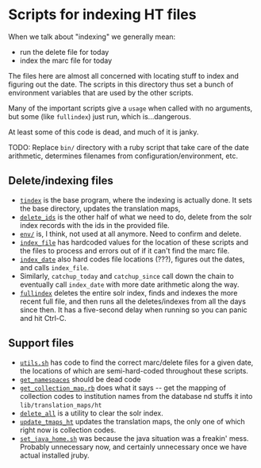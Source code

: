 # Scripts for indexing HT files

When we talk about "indexing" we generally mean:
  * run the delete file for today
  * index the marc file for today

The files here are almost all concerned with locating stuff to index and 
figuring out the date. The scripts in this directory thus set a bunch of 
environment variables that are used by the other scripts. 

Many of the important scripts give a `usage` when called with no arguments,
but some (like `fullindex`) just run, which is...dangerous.

At least some of this code is dead, and much of it is janky.

TODO: Replace `bin/` directory with a ruby script that take care of the 
date arithmetic, determines filenames from configuration/environment, etc. 

## Delete/indexing files

* [`tindex`](tindex) is the base program, where the indexing is actually done. It 
  sets the base directory, updates the translation maps, 
* [`delete_ids`](delete_ids) is the other half of what we need to do, delete from the 
  solr index records with the ids in the provided file.
* [`env/`](env/) is, I think, not used at all anymore. Need to confirm and delete.
* [`index_file`](index_file) has hardcoded values for the location of these scripts and 
  the files to process and errors out of if it can't find the marc file.
* [`index_date`](index_date) also hard codes file locations (???), figures out the dates,
  and calls `index_file`.
* Similarly, `catchup_today` and `catchup_since` call down the chain to 
  eventually call `index_date` with more date arithmetic along the way.
* [`fullindex`](fullindex) deletes the entire solr index, finds and indexes the more 
  recent full file, and then runs all the deletes/indexes from all the 
  days since then. It has a five-second delay when running so you can 
  panic and hit Ctrl-C. 

## Support files

* [`utils.sh`](utils.sh) has code to find the correct marc/delete files for a given
  date, the locations of which are semi-hard-coded throughout these scripts.
* [`get_namespaces`](get_namespaces) should be dead code
* [`get_collection_map.rb`](get_collection_map.rb) does what it says -- get the mapping of 
  collection codes to institution names from the database nd stuffs it 
  into `lib/translation_maps/ht`
* [`delete_all`](delete_all) is a utility to clear the solr index.
* [`update_tmaps_ht`](update_tmaps_ht) updates the translation maps, the only one of which 
  right now is collection codes. 
* [`set_java_home.sh`](set_java_home.sh) was because the java situation was a freakin' mess. 
  Probably unnecessary now, and certainly unnecessary once we have actual 
  installed jruby.
